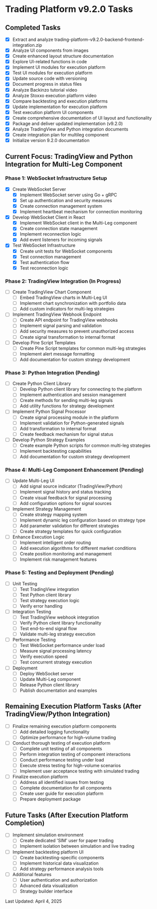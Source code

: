 # Trading Platform v9.2.0 Tasks

## Completed Tasks
- [x] Extract and analyze trading-platform-v9.2.0-backend-frontend-integration.zip
- [x] Analyze UI components from images
- [x] Create enhanced layout structure documentation
- [x] Explore UI-related functions in code
- [x] Implement UI modules for execution platform
- [x] Test UI modules for execution platform
- [x] Update source code with versioning
- [x] Document progress in status files
- [x] Analyze Backinzo tutorial video
- [x] Analyze Stoxxo execution platform video
- [x] Compare backtesting and execution platforms
- [x] Update implementation for execution platform
- [x] Test execution platform UI components
- [x] Create comprehensive documentation of UI layout and functionality
- [x] Package and deliver updated implementation (v9.2.0)
- [x] Analyze TradingView and Python integration documents
- [x] Create integration plan for multileg component
- [x] Initialize version 9.2.0 documentation

## Current Focus: TradingView and Python Integration for Multi-Leg Component

### Phase 1: WebSocket Infrastructure Setup
- [x] Create WebSocket Server
  - [x] Implement WebSocket server using Go + gRPC
  - [x] Set up authentication and security measures
  - [x] Create connection management system
  - [x] Implement heartbeat mechanism for connection monitoring

- [x] Develop WebSocket Client in React
  - [x] Implement WebSocket client in the Multi-Leg component
  - [x] Create connection state management
  - [x] Implement reconnection logic
  - [x] Add event listeners for incoming signals

- [x] Test WebSocket Infrastructure
  - [x] Create unit tests for WebSocket components
  - [x] Test connection management
  - [x] Test authentication flow
  - [x] Test reconnection logic

### Phase 2: TradingView Integration (In Progress)
- [ ] Create TradingView Chart Component
  - [ ] Embed TradingView charts in Multi-Leg UI
  - [ ] Implement chart synchronization with portfolio data
  - [ ] Add custom indicators for multi-leg strategies

- [ ] Implement TradingView Webhook Endpoint
  - [ ] Create API endpoint for TradingView webhooks
  - [ ] Implement signal parsing and validation
  - [ ] Add security measures to prevent unauthorized access
  - [ ] Create signal transformation to internal format

- [ ] Develop Pine Script Templates
  - [ ] Create Pine Script templates for common multi-leg strategies
  - [ ] Implement alert message formatting
  - [ ] Add documentation for custom strategy development

### Phase 3: Python Integration (Pending)
- [ ] Create Python Client Library
  - [ ] Develop Python client library for connecting to the platform
  - [ ] Implement authentication and session management
  - [ ] Create methods for sending multi-leg signals
  - [ ] Add utility functions for strategy development

- [ ] Implement Python Signal Processor
  - [ ] Create signal processing module in the platform
  - [ ] Implement validation for Python-generated signals
  - [ ] Add transformation to internal format
  - [ ] Create feedback mechanism for signal status

- [ ] Develop Python Strategy Examples
  - [ ] Create example Python scripts for common multi-leg strategies
  - [ ] Implement backtesting capabilities
  - [ ] Add documentation for custom strategy development

### Phase 4: Multi-Leg Component Enhancement (Pending)
- [ ] Update Multi-Leg UI
  - [ ] Add signal source indicator (TradingView/Python)
  - [ ] Implement signal history and status tracking
  - [ ] Create visual feedback for signal processing
  - [ ] Add configuration options for signal sources

- [ ] Implement Strategy Management
  - [ ] Create strategy mapping system
  - [ ] Implement dynamic leg configuration based on strategy type
  - [ ] Add parameter validation for different strategies
  - [ ] Create strategy templates for quick configuration

- [ ] Enhance Execution Logic
  - [ ] Implement intelligent order routing
  - [ ] Add execution algorithms for different market conditions
  - [ ] Create position monitoring and management
  - [ ] Implement risk management features

### Phase 5: Testing and Deployment (Pending)
- [ ] Unit Testing
  - [ ] Test TradingView integration
  - [ ] Test Python client library
  - [ ] Test strategy execution logic
  - [ ] Verify error handling

- [ ] Integration Testing
  - [ ] Test TradingView webhook integration
  - [ ] Verify Python client library functionality
  - [ ] Test end-to-end signal flow
  - [ ] Validate multi-leg strategy execution

- [ ] Performance Testing
  - [ ] Test WebSocket performance under load
  - [ ] Measure signal processing latency
  - [ ] Verify execution speed
  - [ ] Test concurrent strategy execution

- [ ] Deployment
  - [ ] Deploy WebSocket server
  - [ ] Update Multi-Leg component
  - [ ] Release Python client library
  - [ ] Publish documentation and examples

## Remaining Execution Platform Tasks (After TradingView/Python Integration)

- [ ] Finalize remaining execution platform components
  - [ ] Add detailed logging functionality
  - [ ] Optimize performance for high-volume trading

- [ ] Conduct thorough testing of execution platform
  - [ ] Complete unit testing of all components
  - [ ] Perform integration testing of component interactions
  - [ ] Conduct performance testing under load
  - [ ] Execute stress testing for high-volume scenarios
  - [ ] Implement user acceptance testing with simulated trading

- [ ] Finalize execution platform
  - [ ] Address all identified issues from testing
  - [ ] Complete documentation for all components
  - [ ] Create user guide for execution platform
  - [ ] Prepare deployment package

## Future Tasks (After Execution Platform Completion)
- [ ] Implement simulation environment
  - [ ] Create dedicated 'SIM' user for paper trading
  - [ ] Implement isolation between simulation and live trading

- [ ] Implement backtesting platform UI
  - [ ] Create backtesting-specific components
  - [ ] Implement historical data visualization
  - [ ] Add strategy performance analysis tools

- [ ] Additional features
  - [ ] User authentication and authorization
  - [ ] Advanced data visualization
  - [ ] Strategy builder interface

Last Updated: April 4, 2025
